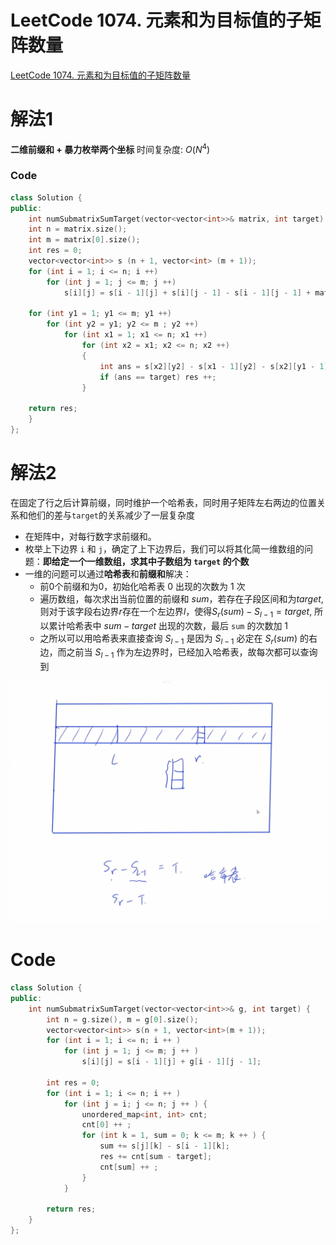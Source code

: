 # LeetCode 1074. 元素和为目标值的子矩阵数量 
[LeetCode 1074. 元素和为目标值的子矩阵数量 ](https://leetcode.cn/problems/number-of-submatrices-that-sum-to-target/)

# 解法1
**二维前缀和 + 暴力枚举两个坐标**
时间复杂度: $O(N^4)$
### Code
```cpp
class Solution {
public:
    int numSubmatrixSumTarget(vector<vector<int>>& matrix, int target) {
    int n = matrix.size();
    int m = matrix[0].size();
    int res = 0;
    vector<vector<int>> s (n + 1, vector<int> (m + 1));
    for (int i = 1; i <= n; i ++)
        for (int j = 1; j <= m; j ++)
            s[i][j] = s[i - 1][j] + s[i][j - 1] - s[i - 1][j - 1] + matrix[i - 1][j - 1];

    for (int y1 = 1; y1 <= m; y1 ++)
        for (int y2 = y1; y2 <= m ; y2 ++)
            for (int x1 = 1; x1 <= n; x1 ++)
                for (int x2 = x1; x2 <= n; x2 ++)
                {
                    int ans = s[x2][y2] - s[x1 - 1][y2] - s[x2][y1 - 1] + s[x1 - 1][y1 - 1];
                    if (ans == target) res ++;
                }

    return res;
    }
};
```
# 解法2
在固定了行之后计算前缀，同时维护一个哈希表，同时用子矩阵左右两边的位置关系和他们的差与`target`的关系减少了一层复杂度

- 在矩阵中，对每行数字求前缀和。
- 枚举上下边界 `i` 和 `j`，确定了上下边界后，我们可以将其化简一维数组的问题：**即给定一个一维数组，求其中子数组为 `target` 的个数**
- 一维的问题可以通过**哈希表**和**前缀和**解决：
  - 前$0$个前缀和为$0$，初始化哈希表 $0$ 出现的次数为 $1$ 次
  - 遍历数组，每次求出当前位置的前缀和 $sum$，若存在子段区间和为$target$, 则对于该字段右边界$r$存在一个左边界$l$，使得$S_r(sum)-S_{l-1}=target$, 所以累计哈希表中 $sum - target$ 出现的次数，最后 `sum` 的次数加 $1$
  - 之所以可以用哈希表来直接查询 $S_{l-1}$ 是因为 $S_{l-1}$ 必定在 $S_r(sum)$ 的右边，而之前当 $S_{l-1}$ 作为左边界时，已经加入哈希表，故每次都可以查询到


![](media/16595021005700.png)

# Code
```cpp
class Solution {
public:
    int numSubmatrixSumTarget(vector<vector<int>>& g, int target) {
        int n = g.size(), m = g[0].size();
        vector<vector<int>> s(n + 1, vector<int>(m + 1));
        for (int i = 1; i <= n; i ++ )
            for (int j = 1; j <= m; j ++ )
                s[i][j] = s[i - 1][j] + g[i - 1][j - 1];

        int res = 0;
        for (int i = 1; i <= n; i ++ )
            for (int j = i; j <= n; j ++ ) {
                unordered_map<int, int> cnt;
                cnt[0] ++ ;
                for (int k = 1, sum = 0; k <= m; k ++ ) {
                    sum += s[j][k] - s[i - 1][k];
                    res += cnt[sum - target];
                    cnt[sum] ++ ;
                }
            }

        return res;
    }
};
```